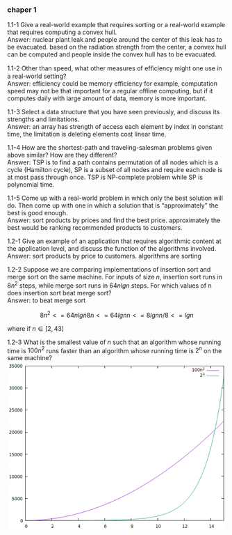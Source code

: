 ### chaper 1


1.1-1 Give a real-world example that requires sorting or a real-world example that requires computing a convex hull.  
Answer: nuclear plant leak and people around the center of this leak has to be evacuated. based on the radiation strength from the center, a convex hull can be computed and people inside the convex hull has to be evacuated.  

1.1-2 Other than speed, what other measures of efﬁciency might one use in a real-world setting?  
Answer: efficiency could be memory efficiency for example, computation speed may not be that important for a regular offline computing, but if it computes daily with large amount of data, memory is more important.  

1.1-3 Select a data structure that you have seen previously, and discuss its strengths and limitations.  
Answer: an array has strength of access each element by index in constant time, the limitation is deleting elements cost linear time.  

1.1-4 How are the shortest-path and traveling-salesman problems given above similar? How are they different?  
Answer: TSP is to find a path contains permutation of all nodes which is a cycle (Hamilton cycle), SP is a subset of all nodes and require each node is at most pass through once. TSP is NP-complete problem while SP is polynomial time.  

1.1-5 Come up with a real-world problem in which only the best solution will do. Then come up with one in which a solution that is “approximately” the best is good enough.  
Answer: sort products by prices and find the best price. approximately the best would be ranking recommended products to customers.  

1.2-1 Give an example of an application that requires algorithmic content at the application level, and discuss the function of the algorithms involved.  
Answer: sort products by price to customers. algorithms are sorting  

1.2-2 Suppose we are comparing implementations of insertion sort and merge sort on the same machine. For inputs of size $n$, insertion sort runs in $8n^2$ steps, while merge sort runs in $64nlgn$ steps. For which values of n does insertion sort beat merge sort?  
Answer: to beat merge sort  
```math
8n^2 <= 64nlgn  
8n <= 64lgn  
n <= 8lgn  
n/8 <= lgn  
```
where if $n \in [2, 43]$

1.2-3 What is the smallest value of $n$ such that an algorithm whose running time is $100n^2$ runs faster than an algorithm whose running time is $2^n$ on the same machine?  
![plot1](assets/clrs_chapter1_2-3.png)
